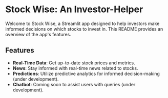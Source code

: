 # Stock Wise: An Investor-Helper

Welcome to Stock Wise, a Streamlit app designed to help investors make informed decisions on which stocks to invest in. This README provides an overview of the app's features.
## Features

- **Real-Time Data**: Get up-to-date stock prices and metrics.
- **News**: Stay informed with real-time news related to stocks.
- **Predictions**: Utilize predictive analytics for informed decision-making (under development).
- **Chatbot**: Coming soon to assist users with queries (under development).
